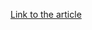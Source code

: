 [Link to the article](https://media.kasperskycontenthub.com/wp-content/uploads/sites/43/2017/08/07172148/ShadowPad_technical_description_PDF.pdf)
